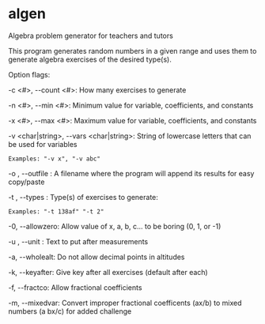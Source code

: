 algen
=====

Algebra problem generator for teachers and tutors

This program generates random numbers in a given range and uses them to
generate algebra exercises of the desired type(s).

Option flags:

-c <#>, --count <#>:		How many exercises to generate

-n <#>, --min <#>:		Minimum value for variable, coefficients, and constants

-x <#>, --max <#>:		Maximum value for variable, coefficients, and constants

-v <char|string>, --vars <char|string>:		String of lowercase letters that can be used for variables

	Examples: "-v x", "-v abc"

-o <file>, --outfile <file>:		A filename where the program will append its results for easy copy/paste

-t <types>, --types <types>:		Type(s) of exercises to generate:

	Examples: "-t 138af" "-t 2"

-0, --allowzero:		Allow value of x, a, b, c... to be boring (0, 1, or -1)

-u <string>, --unit <string>:		Text to put after measurements

-a, --wholealt:		Do not allow decimal points in altitudes

-k, --keyafter:		Give key after all exercises (default after each)

-f, --fractco:		Allow fractional coefficients

-m, --mixedvar:		Convert improper fractional coefficents (ax/b) to mixed numbers (a bx/c) for added challenge
